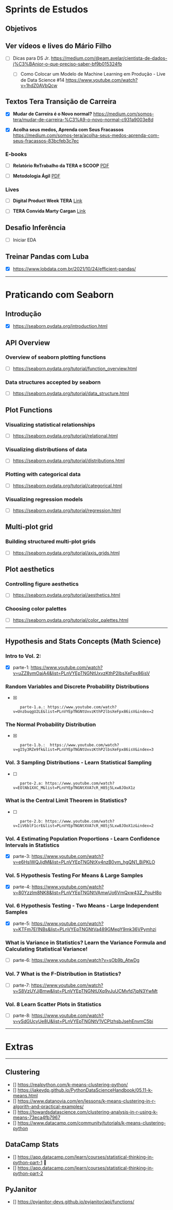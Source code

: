 # Sprints de Estudos 

## Objetivos

## Ver vídeos e lives do Mário Filho

- [ ] Dicas para DS Jr. https://medium.com/@eam.avelar/cientista-de-dados-j%C3%BAnior-o-que-preciso-saber-bf9b015324fb
  - [ ] Como Colocar um Modelo de Machine Learning em Produção - Live de Data Science #14 https://www.youtube.com/watch?v=1hdZ0AVbQcw


## Textos Tera Transição de Carreira

- [x] **Mudar de Carreira é o Novo normal?** https://medium.com/somos-tera/mudar-de-carreira-%C3%A9-o-novo-normal-c931a9003e8d


- [x] **Acolha seus medos, Aprenda com Seus Fracassos** https://medium.com/somos-tera/acolha-seus-medos-aprenda-com-seus-fracassos-83bcfeb3c7ec

### E-books

- [ ] **Relatório ReTrabalho da TERA e SCOOP** [PDF](https://d335luupugsy2.cloudfront.net/cms/files/33413/1582144080Relatorio_Tera_ReTrabalho_2020_VF.pdf?__hstc=230976320.4e81461f1af11690b6f52ced88839b18.1624913444322.1636052400536.1636375396119.70&__hssc=230976320.1.1636375396119&__hsfp=2876245672)

- [ ] **Metodologia Ágil** [PDF](chrome-extension://efaidnbmnnnibpcajpcglclefindmkaj/viewer.html?pdfurl=https%3A%2F%2Ff.hubspotusercontent20.net%2Fhubfs%2F7435824%2FE-books%2FMetodologias%2520%25C3%2581geis.pdf%3F__hstc%3D230976320.4e81461f1af11690b6f52ced88839b18.1624913444322.1636052400536.1636375396119.70%26__hssc%3D230976320.2.1636375396119%26__hsfp%3D2876245672&clen=3778710&chunk=true)

### Lives

- [ ] **Digital Product Week TERA** [Link](https://www.youtube.com/watch?v=MAHq_vETef0&list=PLOUCPq0w7UzVFkwsyhk38e-hGCbb48mfa "YouTube")

- [ ] **TERA Convida Marty Cargan** [Link](https://www.youtube.com/watch?v=tilfeZtUaB8 "YouTube")

## Desafio Inferência

- [ ] Iniciar EDA

## Treinar Pandas com Luba

- [x] https://www.lobdata.com.br/2021/10/24/efficient-pandas/

---

# Praticando com Seaborn

## Introdução
- [x] https://seaborn.pydata.org/introduction.html

## API Overview
### Overview of seaborn plotting functions
- [ ] https://seaborn.pydata.org/tutorial/function_overview.html
### Data structures accepted by seaborn
- [ ] https://seaborn.pydata.org/tutorial/data_structure.html

## Plot Functions
### Visualizing statistical relationships
- [ ] https://seaborn.pydata.org/tutorial/relational.html
### Visualizing distributions of data
- [ ] https://seaborn.pydata.org/tutorial/distributions.html
### Plotting with categorical data
- [ ] https://seaborn.pydata.org/tutorial/categorical.html
### Visualizing regression models
- [ ] https://seaborn.pydata.org/tutorial/regression.html


## Multi-plot grid
### Building structured multi-plot grids
- [ ] https://seaborn.pydata.org/tutorial/axis_grids.html

## Plot aesthetics
### Controlling figure aesthetics
- [ ] https://seaborn.pydata.org/tutorial/aesthetics.html
### Choosing color palettes
- [ ] https://seaborn.pydata.org/tutorial/color_palettes.html

***

## Hypothesis and Stats Concepts (Math Science)

### Intro to Vol. 2:
- [x] parte-1: https://www.youtube.com/watch?v=uZZ8ymOajA4&list=PLnVYEpTNGNtUxvzKthP2lbsXeFpx86isV

###         Random Variables and Discrete Probability Distributions
- [x]        parte-1.a.: https://www.youtube.com/watch?v=UnzbuqgU2LE&list=PLnVYEpTNGNtUxvzKthP2lbsXeFpx86isV&index=2

###         The Normal Probability Distribution
- [x]        parte-1.b.:  https://www.youtube.com/watch?v=gI5y3RZe9fk&list=PLnVYEpTNGNtUxvzKthP2lbsXeFpx86isV&index=3

### Vol. 3 Sampling Distributions - Learn Statistical Sampling
- [ ]        parte-2.a: https://www.youtube.com/watch?v=EOlNb1XXC_M&list=PLnVYEpTNGNtXVA7cR_H85j5Lxw8JOoX1z
###          What is the Central Limit Theorem in Statistics?
- [ ]        parte-2.b: https://www.youtube.com/watch?v=IiV6blF1crE&list=PLnVYEpTNGNtXVA7cR_H85j5Lxw8JOoX1z&index=2

### Vol. 4 Estimating Population Proportions - Learn Confidence Intervals in Statistics
- [x] parte-3: https://www.youtube.com/watch?v=e6HsIWQJjdM&list=PLnVYEpTNGNtXy4nzB0vm_hgQN1_BiPKLO

### Vol. 5 Hypothesis Testing For Means & Large Samples
- [x] parte-4: https://www.youtube.com/watch?v=80YzzIm8NK8&list=PLnVYEpTNGNtVAmwUo6VmQxw43Z_PouH8o

### Vol. 6 Hypothesis Testing - Two Means - Large Independent Samples
- [x] parte-5: https://www.youtube.com/watch?v=KTFm7El1NBs&list=PLnVYEpTNGNtVa489GMepY9mk36VPymhzi

### What is Variance in Statistics? Learn the Variance Formula and Calculating Statistical Variance!
- [ ] parte-6: https://www.youtube.com/watch?v=sOb9b_AtwDg

### Vol. 7 What is the F-Distribution in Statistics?
- [ ] parte-7: https://www.youtube.com/watch?v=S8VzUYJjBmw&list=PLnVYEpTNGNtUXq9vJuUCMvfd7jpN3YwMt

### Vol. 8 Learn Scatter Plots in Statistics
- [ ] parte-8: https://www.youtube.com/watch?v=ySdGUcyUe8U&list=PLnVYEpTNGNtV1VCPlzhsbJsehEnvmC5bi

---

# Extras

***
## Clustering

- [] https://realpython.com/k-means-clustering-python/
- [] https://jakevdp.github.io/PythonDataScienceHandbook/05.11-k-means.html
- [] https://www.datanovia.com/en/lessons/k-means-clustering-in-r-algorith-and-practical-examples/
- [] https://towardsdatascience.com/clustering-analysis-in-r-using-k-means-73eca4fb7967
- [] https://www.datacamp.com/community/tutorials/k-means-clustering-python


## DataCamp Stats

- [] https://app.datacamp.com/learn/courses/statistical-thinking-in-python-part-1 🚨
- [] https://app.datacamp.com/learn/courses/statistical-thinking-in-python-part-2

## PyJanitor

- [] https://pyjanitor-devs.github.io/pyjanitor/api/functions/

